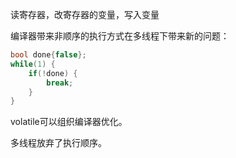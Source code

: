 读寄存器，改寄存器的变量，写入变量



编译器带来非顺序的执行方式在多线程下带来新的问题：

```c++
bool done{false};
while(1) {
    if(!done) {
        break;
    }
}
```

volatile可以组织编译器优化。

多线程放弃了执行顺序。

